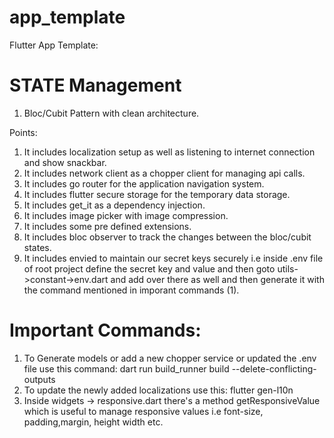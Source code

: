 # app_template

Flutter App Template:

# STATE Management

1. Bloc/Cubit Pattern with clean architecture.

Points:

1. It includes localization setup as well as listening to internet connection and show snackbar.
2. It includes network client as a chopper client for managing api calls.
3. It includes go router for the application navigation system.
4. It includes flutter secure storage for the temporary data storage.
5. It includes get_it as a dependency injection.
6. It includes image picker with image compression.
7. It includes some pre defined extensions.
8. It includes bloc observer to track the changes between the bloc/cubit states.
9. It includes envied to maintain our secret keys securely i.e inside .env file of root project define the secret key and value and then goto utils->constant->env.dart and add over there as well and then generate it with the command mentioned in imporant commands (1).

# Important Commands:

1. To Generate models or add a new chopper service or updated the .env file use this command: dart run build_runner build
   --delete-conflicting-outputs
2. To update the newly added localizations use this: flutter gen-l10n
3. Inside widgets -> responsive.dart there's a method getResponsiveValue which is useful to manage
   responsive values i.e font-size, padding,margin, height width etc.
